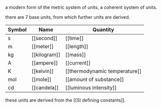 a modern form of the metric system of units, a coherent system of units.

there are 7 base units, from which further units are derived.

| Symbol | Name     | Quantity                  |
|--------|----------|---------------------------|
| s      | [[second]]   | [[time]]                      |
| m      | [[meter]]    | [[length]]                    |
| kg     | [[kilogram]] | [[mass]]                      |
| A      | [[ampere]]   | [[current]]          |
| K      | [[kelvin]]   | [[thermodynamic temperature]] |
| mol    | [[mole]]     | [[amount of substance]]       |
| cd     | [[candela]]  | [[luminous intensity]]        |

these units are derived from the [[SI defining constants]].